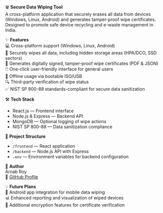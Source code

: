 🗑️ **Secure Data Wiping Tool**  
A cross-platform application that securely erases all data from devices (Windows, Linux, Android) and generates tamper-proof wipe certificates. Designed to promote safe device recycling and e-waste management in India.  

✨ **Features**  
💻 Cross-platform support (Windows, Linux, Android)  
🧹 Securely wipes all data, including hidden storage areas (HPA/DCO, SSD sectors)  
📄 Generates digitally signed, tamper-proof wipe certificates (PDF & JSON)  
🖱️ One-click user-friendly interface for general users  
💾 Offline usage via bootable ISO/USB  
🔍 Third-party verification of wipe status  
✅ NIST SP 800-88 standards-compliant for secure data sanitization  

🛠️ **Tech Stack**  
- React.js — Frontend interface  
- Node.js & Express — Backend API  
- MongoDB — Optional logging of wipe actions  
- NIST SP 800-88 — Data sanitization compliance  

📁 **Project Structure**  
- `/frontend` — React application  
- `/backend` — Node.js API with Express  
- `.env` — Environment variables for backend configuration  

🙋 **Author**  
Arnab Roy  
🔗 [GitHub Profile](https://github.com/yourusername)  

💡 **Future Plans**  
🧠 Android app integration for mobile data wiping  
📊 Enhanced reporting and visualization of wiped devices  
🔐 Additional encryption features for certificate verification
